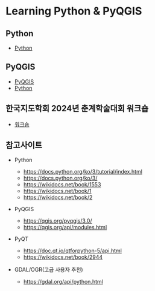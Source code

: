 # Learning Python & PyQGIS

## Python
  - [Python](Python/README.md)

## PyQGIS
  - [PyQGIS](PyQGIS/README.md)
  - [Python](Python/README.md)

## 한국지도학회 2024년 춘계학술대회 워크숍
  - [워크숍](KCA-Workshop/README.md)

## 참고사이트
  - Python
    - https://docs.python.org/ko/3/tutorial/index.html
    - https://docs.python.org/ko/3/
    - https://wikidocs.net/book/1553
    - https://wikidocs.net/book/1
    - https://wikidocs.net/book/2
    
  - PyQGIS
    - https://qgis.org/pyqgis/3.0/
    - https://qgis.org/api/modules.html
    
  - PyQT
    - https://doc.qt.io/qtforpython-5/api.html
    - https://wikidocs.net/book/2944
    
  - GDAL/OGR(고급 사용자 추천)
    - https://gdal.org/api/python.html
